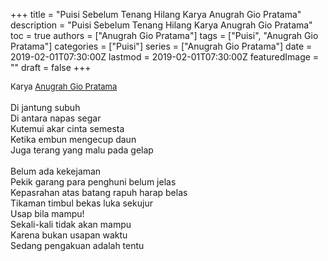 +++
title = "Puisi Sebelum Tenang Hilang Karya Anugrah Gio Pratama"
description = "Puisi Sebelum Tenang Hilang Karya Anugrah Gio Pratama"
toc = true
authors = ["Anugrah Gio Pratama"]
tags = ["Puisi", "Anugrah Gio Pratama"]
categories = ["Puisi"]
series = ["Anugrah Gio Pratama"]
date = 2019-02-01T07:30:00Z
lastmod = 2019-02-01T07:30:00Z
featuredImage = ""
draft = false
+++

<div style="text-align: justify;">
<div style="font-size: small;">Karya <a href="/authors/anugrah-gio-pratama/" target="_blank">Anugrah Gio Pratama</a></div><br />
Di jantung subuh<br />
Di antara napas segar<br />
Kutemui akar cinta semesta<br />
Ketika embun mengecup daun<br />
Juga terang yang malu pada gelap<br />
<br />
Belum ada kekejaman<br />
Pekik garang para penghuni belum jelas<br />
Kepasrahan atas batang rapuh harap belas<br />
Tikaman timbul bekas luka sekujur<br />
Usap bila mampu!<br />
Sekali-kali tidak akan mampu<br />
Karena bukan usapan waktu<br />
Sedang pengakuan adalah tentu</div>
